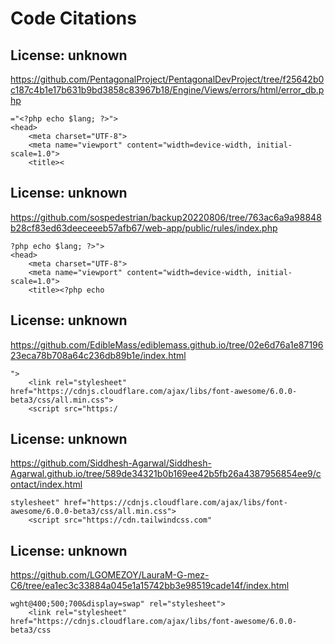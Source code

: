 # Code Citations

## License: unknown
https://github.com/PentagonalProject/PentagonalDevProject/tree/f25642b0c187c4b1e17b631b9bd3858c83967b18/Engine/Views/errors/html/error_db.php

```
="<?php echo $lang; ?>">
<head>
    <meta charset="UTF-8">
    <meta name="viewport" content="width=device-width, initial-scale=1.0">
    <title><
```


## License: unknown
https://github.com/sospedestrian/backup20220806/tree/763ac6a9a98848b28cf83ed63deeceeeb57afb67/web-app/public/rules/index.php

```
?php echo $lang; ?>">
<head>
    <meta charset="UTF-8">
    <meta name="viewport" content="width=device-width, initial-scale=1.0">
    <title><?php echo
```


## License: unknown
https://github.com/EdibleMass/ediblemass.github.io/tree/02e6d76a1e8719623eca78b708a64c236db89b1e/index.html

```
">
    <link rel="stylesheet" href="https://cdnjs.cloudflare.com/ajax/libs/font-awesome/6.0.0-beta3/css/all.min.css">
    <script src="https:/
```


## License: unknown
https://github.com/Siddhesh-Agarwal/Siddhesh-Agarwal.github.io/tree/589de34321b0b169ee42b5fb26a4387956854ee9/contact/index.html

```
stylesheet" href="https://cdnjs.cloudflare.com/ajax/libs/font-awesome/6.0.0-beta3/css/all.min.css">
    <script src="https://cdn.tailwindcss.com"
```


## License: unknown
https://github.com/LGOMEZOY/LauraM-G-mez-C6/tree/ea1ec3c33884a045e1a15742bb3e98519cade14f/index.html

```
wght@400;500;700&display=swap" rel="stylesheet">
    <link rel="stylesheet" href="https://cdnjs.cloudflare.com/ajax/libs/font-awesome/6.0.0-beta3/css
```


